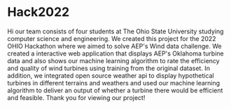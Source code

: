 # Hack2022

Hi our team consists of four students at The Ohio State University studying computer science and engineering. 
We created this project for the 2022 OHIO Hackathon where we aimed to solve AEP's Wind data challenge. We created
a interactive web application that displays AEP's Oklahoma turbine data and also shows our machine learning
algorithm to rate the efficiency and quality of wind turbines using training from the original dataset. In addition, 
we integrated open source weather api to display hypothetical turbines in different terrains and weathers and used our
machine learning algorithm to deliver an output of whether a turbine there would be efficient and feasible. Thank you 
for viewing our project!

